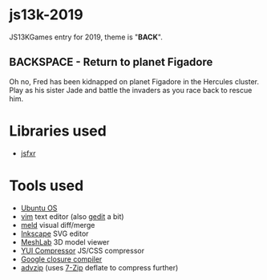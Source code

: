 # js13k-2019
JS13KGames entry for 2019, theme is "**BACK**".

## BACKSPACE - Return to planet Figadore

Oh no, Fred has been kidnapped on planet Figadore in the Hercules cluster. Play as his sister Jade and battle the invaders as you race back to rescue him.

# Libraries used
* [jsfxr](https://github.com/mneubrand/jsfxr)

# Tools used
* [Ubuntu OS](https://www.ubuntu.com/)
* [vim](https://github.com/vim) text editor (also [gedit](https://github.com/GNOME/gedit) a bit)
* [meld](https://github.com/GNOME/meld) visual diff/merge
* [Inkscape](https://github.com/inkscape/inkscape) SVG editor
* [MeshLab](https://github.com/cnr-isti-vclab/meshlab) 3D model viewer
* [YUI Compressor](https://github.com/yui/yuicompressor) JS/CSS compressor
* [Google closure compiler](https://closure-compiler.appspot.com/home)
* [advzip](https://github.com/amadvance/advancecomp) (uses [7-Zip](https://sourceforge.net/projects/sevenzip/files/7-Zip/) deflate to compress further)
